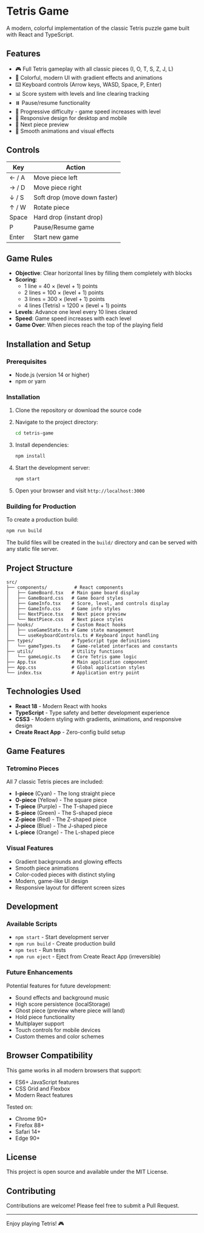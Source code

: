 # Tetris Game

A modern, colorful implementation of the classic Tetris puzzle game built with React and TypeScript.

## Features

- 🎮 Full Tetris gameplay with all classic pieces (I, O, T, S, Z, J, L)
- 🎨 Colorful, modern UI with gradient effects and animations
- ⌨️ Keyboard controls (Arrow keys, WASD, Space, P, Enter)
- 📊 Score system with levels and line clearing tracking
- ⏸️ Pause/resume functionality
- 🎯 Progressive difficulty - game speed increases with level
- 📱 Responsive design for desktop and mobile
- 🎪 Next piece preview
- 💫 Smooth animations and visual effects

## Controls

| Key | Action |
|-----|--------|
| ← / A | Move piece left |
| → / D | Move piece right |
| ↓ / S | Soft drop (move down faster) |
| ↑ / W | Rotate piece |
| Space | Hard drop (instant drop) |
| P | Pause/Resume game |
| Enter | Start new game |

## Game Rules

- **Objective**: Clear horizontal lines by filling them completely with blocks
- **Scoring**: 
  - 1 line = 40 × (level + 1) points
  - 2 lines = 100 × (level + 1) points  
  - 3 lines = 300 × (level + 1) points
  - 4 lines (Tetris) = 1200 × (level + 1) points
- **Levels**: Advance one level every 10 lines cleared
- **Speed**: Game speed increases with each level
- **Game Over**: When pieces reach the top of the playing field

## Installation and Setup

### Prerequisites
- Node.js (version 14 or higher)
- npm or yarn

### Installation

1. Clone the repository or download the source code
2. Navigate to the project directory:
   ```bash
   cd tetris-game
   ```

3. Install dependencies:
   ```bash
   npm install
   ```

4. Start the development server:
   ```bash
   npm start
   ```

5. Open your browser and visit `http://localhost:3000`

### Building for Production

To create a production build:

```bash
npm run build
```

The build files will be created in the `build/` directory and can be served with any static file server.

## Project Structure

```
src/
├── components/          # React components
│   ├── GameBoard.tsx   # Main game board display
│   ├── GameBoard.css   # Game board styles
│   ├── GameInfo.tsx    # Score, level, and controls display
│   ├── GameInfo.css    # Game info styles
│   ├── NextPiece.tsx   # Next piece preview
│   └── NextPiece.css   # Next piece styles
├── hooks/              # Custom React hooks
│   ├── useGameState.ts # Game state management
│   └── useKeyboardControls.ts # Keyboard input handling
├── types/              # TypeScript type definitions
│   └── gameTypes.ts    # Game-related interfaces and constants
├── utils/              # Utility functions
│   └── gameLogic.ts    # Core Tetris game logic
├── App.tsx             # Main application component
├── App.css             # Global application styles
└── index.tsx           # Application entry point
```

## Technologies Used

- **React 18** - Modern React with hooks
- **TypeScript** - Type safety and better development experience
- **CSS3** - Modern styling with gradients, animations, and responsive design
- **Create React App** - Zero-config build setup

## Game Features

### Tetromino Pieces
All 7 classic Tetris pieces are included:
- **I-piece** (Cyan) - The long straight piece
- **O-piece** (Yellow) - The square piece  
- **T-piece** (Purple) - The T-shaped piece
- **S-piece** (Green) - The S-shaped piece
- **Z-piece** (Red) - The Z-shaped piece
- **J-piece** (Blue) - The J-shaped piece
- **L-piece** (Orange) - The L-shaped piece

### Visual Features
- Gradient backgrounds and glowing effects
- Smooth piece animations
- Color-coded pieces with distinct styling
- Modern, game-like UI design
- Responsive layout for different screen sizes

## Development

### Available Scripts

- `npm start` - Start development server
- `npm run build` - Create production build
- `npm test` - Run tests
- `npm run eject` - Eject from Create React App (irreversible)

### Future Enhancements

Potential features for future development:
- Sound effects and background music
- High score persistence (localStorage)
- Ghost piece (preview where piece will land)
- Hold piece functionality
- Multiplayer support
- Touch controls for mobile devices
- Custom themes and color schemes

## Browser Compatibility

This game works in all modern browsers that support:
- ES6+ JavaScript features
- CSS Grid and Flexbox
- Modern React features

Tested on:
- Chrome 90+
- Firefox 88+
- Safari 14+
- Edge 90+

## License

This project is open source and available under the MIT License.

## Contributing

Contributions are welcome! Please feel free to submit a Pull Request.

---

Enjoy playing Tetris! 🎮
